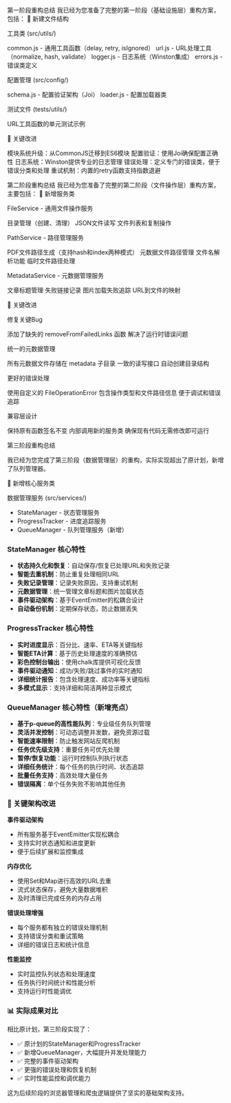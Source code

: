 第一阶段重构总结
我已经为您准备了完整的第一阶段（基础设施层）重构方案，包括：
📁 新建文件结构

工具类 (src/utils/)

common.js - 通用工具函数（delay, retry, isIgnored）
url.js - URL处理工具（normalize, hash, validate）
logger.js - 日志系统（Winston集成）
errors.js - 错误类定义


配置管理 (src/config/)

schema.js - 配置验证架构（Joi）
loader.js - 配置加载器类


测试文件 (tests/utils/)

URL工具函数的单元测试示例



🔧 关键改进

模块系统升级：从CommonJS迁移到ES6模块
配置验证：使用Joi确保配置正确性
日志系统：Winston提供专业的日志管理
错误处理：定义专门的错误类，便于错误分类和处理
重试机制：内置的retry函数支持指数退避

第二阶段重构总结
我已经为您准备了完整的第二阶段（文件操作层）重构方案，主要包括：
📁 新增服务类

FileService - 通用文件操作服务

目录管理（创建、清理）
JSON文件读写
文件列表和复制操作


PathService - 路径管理服务

PDF文件路径生成（支持hash和index两种模式）
元数据文件路径管理
文件名解析功能
临时文件路径处理


MetadataService - 元数据管理服务

文章标题管理
失败链接记录
图片加载失败追踪
URL到文件的映射



🔧 关键改进

修复关键Bug

添加了缺失的 removeFromFailedLinks 函数
解决了运行时错误问题


统一的元数据管理

所有元数据文件存储在 metadata 子目录
一致的读写接口
自动创建目录结构


更好的错误处理

使用自定义的 FileOperationError
包含操作类型和文件路径信息
便于调试和错误追踪


兼容层设计

保持原有函数签名不变
内部调用新的服务类
确保现有代码无需修改即可运行


第三阶段重构总结

我已经为您完成了第三阶段（数据管理层）的重构，实际实现超出了原计划，新增了队列管理器。

📁 新增核心服务类

数据管理服务 (src/services/)
- StateManager - 状态管理服务
- ProgressTracker - 进度追踪服务  
- QueueManager - 队列管理服务（新增）

### StateManager 核心特性
- **状态持久化和恢复**：自动保存/恢复已处理URL和失败记录
- **智能去重机制**：防止重复处理相同URL
- **失败记录管理**：记录失败原因，支持重试机制
- **元数据管理**：统一管理文章标题和图片加载状态
- **事件驱动架构**：基于EventEmitter的松耦合设计
- **自动备份机制**：定期保存状态，防止数据丢失

### ProgressTracker 核心特性
- **实时进度显示**：百分比、速率、ETA等关键指标
- **智能ETA计算**：基于历史处理速度的准确预估
- **彩色控制台输出**：使用chalk库提供可视化反馈
- **事件驱动通知**：成功/失败/跳过事件的实时通知
- **详细统计报告**：包含处理速度、成功率等关键指标
- **多模式显示**：支持详细和简洁两种显示模式

### QueueManager 核心特性（新增亮点）
- **基于p-queue的高性能队列**：专业级任务队列管理
- **灵活并发控制**：可动态调整并发数，避免资源过载
- **智能速率限制**：防止触发网站反爬机制
- **任务优先级支持**：重要任务可优先处理
- **暂停/恢复功能**：运行时控制队列执行状态
- **详细任务统计**：每个任务的执行时间、状态追踪
- **批量任务支持**：高效处理大量任务
- **错误隔离**：单个任务失败不影响其他任务

### 🔧 关键架构改进

**事件驱动架构**
- 所有服务基于EventEmitter实现松耦合
- 支持实时状态通知和进度更新
- 便于后续扩展和监控集成

**内存优化**
- 使用Set和Map进行高效的URL去重
- 流式状态保存，避免大量数据堆积
- 及时清理已完成任务的内存占用

**错误处理增强**
- 每个服务都有独立的错误处理机制
- 支持错误分类和重试策略
- 详细的错误日志和统计信息

**性能监控**
- 实时监控队列状态和处理速度
- 任务执行时间统计和性能分析
- 支持运行时性能调优

### 📊 实际成果对比

相比原计划，第三阶段实现了：
- ✅ 原计划的StateManager和ProgressTracker
- ✅ 新增QueueManager，大幅提升并发处理能力
- ✅ 完整的事件驱动架构
- ✅ 更强的错误处理和恢复机制
- ✅ 实时性能监控和调优能力

这为后续阶段的浏览器管理和爬虫逻辑提供了坚实的基础架构支持。
